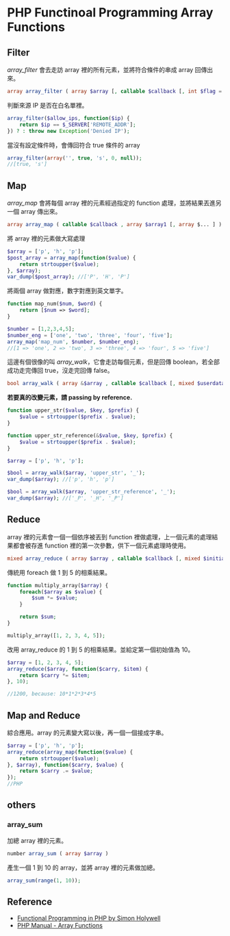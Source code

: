 # PHP Functinoal Programming Array Functions

## Filter

*array_filter* 會去走訪 array 裡的所有元素，並將符合條件的串成 array 回傳出來。

```php
array array_filter ( array $array [, callable $callback [, int $flag = 0 ]] )
```

判斷來源 IP 是否在白名單裡。

```php
array_filter($allow_ips, function($ip) {
    return $ip == $_SERVER['REMOTE_ADDR'];
}) ? : throw new Exception('Denied IP');
```

當沒有設定條件時，會傳回符合 true 條件的 array

```php
array_filter(array('', true, 's', 0, null));
//[true, 's']
```

## Map

*array_map* 會將每個 array 裡的元素經過指定的 function 處理，並將結果丟進另一個 array 傳出來。

```php
array array_map ( callable $callback , array $array1 [, array $... ] )
```

將 array 裡的元素做大寫處理

```php
$array = ['p', 'h', 'p'];
$post_array = array_map(function($value) {
    return strtoupper($value);
}, $array);
var_dump($post_array); //['P', 'H', 'P']
```

將兩個 array 做對應，數字對應到英文單字。

```php
function map_num($num, $word) {
    return [$num => $word];
}

$number = [1,2,3,4,5];
$number_eng = ['one', 'two', 'three', 'four', 'five'];
array_map('map_num', $number, $number_eng);
//[1 => 'one', 2 => 'two', 3 => 'three', 4 => 'four', 5 => 'five']
```

這邊有個很像的叫 *array_walk*，它會走訪每個元素，但是回傳 boolean，若全部成功走完傳回 true，沒走完回傳 false。

```php
bool array_walk ( array &$array , callable $callback [, mixed $userdata = NULL ] )
```

**若要真的改變元素，請 passing by reference.**

```php
function upper_str($value, $key, $prefix) {
    $value = strtoupper($prefix . $value);
}

function upper_str_reference(&$value, $key, $prefix) {
    $value = strtoupper($prefix . $value);
}

$array = ['p', 'h', 'p'];

$bool = array_walk($array, 'upper_str', '_');
var_dump($array); //['p', 'h', 'p']

$bool = array_walk($array, 'upper_str_reference', '_');
var_dump($array); //['_P', '_H', '_P']
```

## Reduce

array 裡的元素會一個一個依序被丟到 function 裡做處理，上一個元素的處理結果都會被存進 function 裡的第一次參數，供下一個元素處理時使用。

```php
mixed array_reduce ( array $array , callable $callback [, mixed $initial = NULL ] )
```

傳統用 foreach 做 1 到 5 的相乘結果。

```php
function multiply_array($array) {
    foreach($array as $value) {
        $sum *= $value;
    }

    return $sum;
}

multiply_array([1, 2, 3, 4, 5]);
```

改用 array_reduce 的 1 到 5 的相乘結果。並給定第一個初始值為 10。

```php
$array = [1, 2, 3, 4, 5];
array_reduce($array, function($carry, $item) {
    return $carry *= $item;
}, 10);

//1200, because: 10*1*2*3*4*5
```

## Map and Reduce

綜合應用。array 的元素變大寫以後，再一個一個接成字串。

```php
$array = ['p', 'h', 'p'];
array_reduce(array_map(function($value) {
    return strtoupper($value);
}, $array), function($carry, $value) {
    return $carry .= $value;
});
//PHP
```

## others

### array_sum

加總 array 裡的元素。

```php
number array_sum ( array $array )
```

產生一個 1 到 10 的 array，並將 array 裡的元素做加總。

```php
array_sum(range(1, 10));
```

## Reference

* [Functional Programming in PHP by Simon Holywell](https://www.simonholywell.com/static/slides/2014-02-12/)
* [PHP Manual - Array Functions](http://php.net/manual/en/function.array.php)